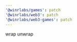 ```yaml
---
'@winrlabs/games': patch
'@winrlabs/web3': patch
'@winrlabs/web3-games': patch
---
```


wrap unwrap

